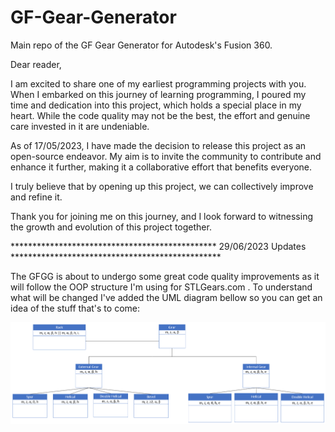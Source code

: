 # GF-Gear-Generator
Main repo of the GF Gear Generator for Autodesk's Fusion 360.

Dear reader,

I am excited to share one of my earliest programming projects with you. When I embarked on this journey of learning programming, I poured my time and dedication into this project, which holds a special place in my heart. While the code quality may not be the best, the effort and genuine care invested in it are undeniable.

As of 17/05/2023, I have made the decision to release this project as an open-source endeavor. My aim is to invite the community to contribute and enhance it further, making it a collaborative effort that benefits everyone.

I truly believe that by opening up this project, we can collectively improve and refine it.

Thank you for joining me on this journey, and I look forward to witnessing the growth and evolution of this project together.

*********************************************** 29/06/2023 Updates ************************************************

The GFGG is about to undergo some great code quality improvements as it will follow the OOP structure I'm using for STLGears.com . To understand what will be changed I've added the UML diagram bellow so you can get an idea of the stuff that's to come:

![UML Diagram](./UML_Diagram.png)